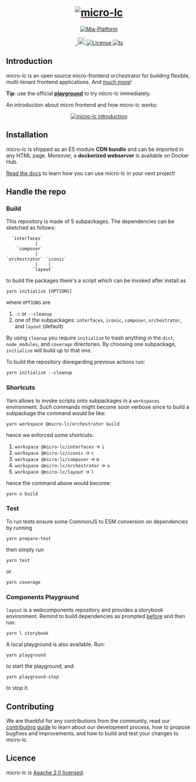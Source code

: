 <h1 align="center">
  <a href="https://micro-lc.io"><img src="https://micro-lc.io/img/logo-light.png" alt="micro-lc"></a>
</h1>

<p align="center">
    <a href="https://mia-platform.eu/?utm_source=referral&utm_medium=github&utm_campaign=micro-lc"><img src="https://img.shields.io/badge/Supported%20by-Mia--Platform-green?style=for-the-badge&link=https://mia-platform.eu/&color=DE0D92&labelColor=214147" alt="Mia-Platform" /></a>
</p>

<p align="center">
  <a href="https://www.jsdelivr.com/package/npm/@micro-lc/orchestrator">
    <img src="https://data.jsdelivr.com/v1/package/npm/@micro-lc/orchestrator/badge?style=rounded" alt="" />
  </a>
  <a href="">
    <img src="https://github.com/micro-lc/micro-lc/actions/workflows/main.yml/badge.svg?branch=main" alt="" />
  </a>
  <a href="https://badge.fury.io/js/@micro-lc%2Forchestrator">
    <img src="https://badge.fury.io/js/@micro-lc%2Forchestrator.svg" alt="npm version" height="20">
  </a>
  <a href="https://opensource.org/licenses/Apache-2.0">
    <img alt="License" src="https://img.shields.io/badge/License-Apache_2.0-blue.svg" />
  </a>
  <a href="">
    <img alt="ts" src="https://badgen.net/badge/-/TypeScript/blue?icon=typescript&label" />
  </a>
</p>

## Introduction

micro-lc is an open source micro-frontend orchestrator for building flexible, multi-tenant frontend applications.
And [much more](https://micro-lc.io/)!

**Tip**: use the official **[playground](https://micro-lc.io/playground/)** to try micro-lc immediately.

An introduction about micro frontend and how micro-lc works:

<div align="center">
  <a href="https://www.youtube.com/watch?v=QumadjC2krU"><img src="https://img.youtube.com/vi/QumadjC2krU/0.jpg" alt="micro-lc introduction"></a>
</div>

## Installation

micro-lc is shipped as an ES module **CDN bundle** and can be imported in any HTML page. Moreover, a **dockerized 
webserver** is available on Docker Hub.

[Read the docs](https://micro-lc.github.io/documentation/docs/getting-started) to learn how you can use micro-lc in your
next project!

## Handle the repo

### Build

This repository is made of 5 subpackages. The dependencies can be sketched as follows:

```
  `interfaces`
           |
    `composer`
           |
`orchestrator` `iconic`
           |    |
          `layout`
```

to build the packages there's a script which can be invoked after install as

```shell
yarn initialize [OPTIONS]
```

where `OPTIONS` are

1. `-c` or `--cleanup`
2. one of the subpackages: `interfaces`, `iconic`, `composer`, `orchestrator`, and `layout` (default)

By using `cleanup` you require `initialize` to trash anything in the `dist`, `node_modules`, and `coverage` directories.
By choosing one subpackage, `initialize` will build up to that one.

To build the repository disregarding previous actions run:

```shell
yarn initialize --cleanup
```

### Shortcuts

Yarn allows to invoke scripts onto subpackages in a `workspaces` environment. Such commands might
become soon verbose since to build a subpackage the command would be like:

```shell
yarn workspace @micro-lc/orchestrator build
```

hence we enforced some shortcuts:

1. `workspace @micro-lc/interfaces` -> `i`
2. `workspace @micro-lc/iconic` -> `c`
3. `workspace @micro-lc/composer` -> `m`
4. `workspace @micro-lc/orchestrator` -> `o`
5. `workspace @micro-lc/layout` -> `l`

hence the command above would become:

```shell
yarn o build
```

### Test

To run tests ensure some CommonJS to ESM conversion on dependencies by running

```shell
yarn prepare-test
```

then simply run

```shell
yarn test
```

or

```shell
yarn coverage
```

### Components Playground

`layout` is a webcomponents repository and provides a storybook environment.
Remind to build dependencies as prompted [before](#build) and then run:

```shell
yarn l storybook
```

A local playground is also available. Run:

```shell
yarn playground
```

to start the playground, and:

```shell
yarn playground-stop
```
to stop it.

## Contributing

We are thankful for any contributions from the community, read our [contributing guide](./CONTRIBUTING.md) to learn
about our development process, how to propose bugfixes and improvements, and how to build and test your changes to
micro-lc.

## Licence

micro-lc is [Apache 2.0 licensed](https://www.apache.org/licenses/LICENSE-2.0).
